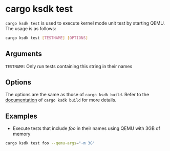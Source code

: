 # cargo ksdk test

`cargo ksdk test` is used to
execute kernel mode unit test by starting QEMU.
The usage is as follows:

```bash
cargo ksdk test [TESTNAME] [OPTIONS] 
```

## Arguments 

`TESTNAME`:
Only run tests containing this string in their names

## Options

The options are the same as those of `cargo ksdk build`.
Refer to the [documentation](build.md) of `cargo ksdk build`
for more details.

## Examples
- Execute tests that include *foo* in their names 
using QEMU with 3GB of memory

```bash
cargo ksdk test foo --qemu-args="-m 3G"
```
